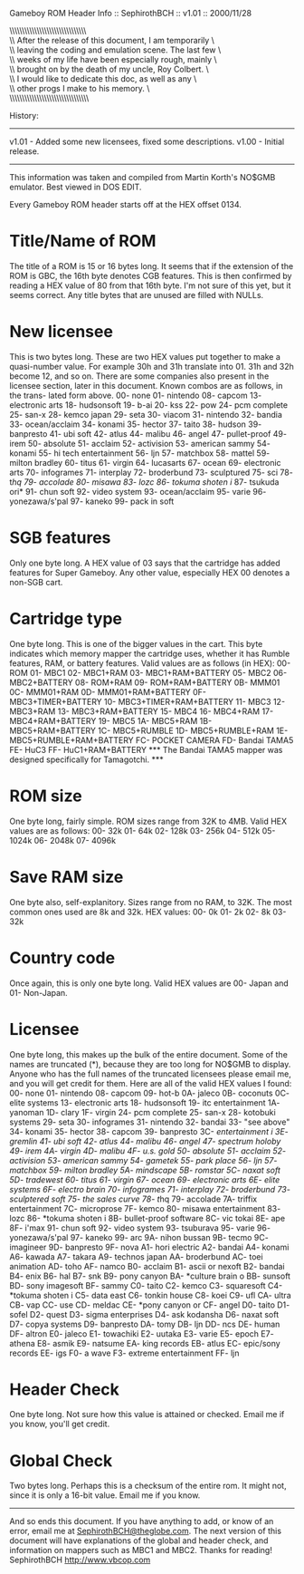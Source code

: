 Gameboy ROM Header Info :: SephirothBCH :: v1.01 :: 2000/11/28

\\\\\\\\\\\\\\\\\\\\\\\\\\\\\\\\\\\\\\\\\\\\\\\\\\\\\\\\\\\\\\\
\\\  After the release of this document, I am temporarily   \\\
\\\  leaving the coding and emulation scene.  The last few  \\\
\\\  weeks of my life have been especially rough, mainly    \\\
\\\  brought on by the death of my uncle, Roy Colbert.      \\\
\\\  I would like to dedicate this doc, as well as any      \\\
\\\  other progs I make to his memory.                      \\\
\\\\\\\\\\\\\\\\\\\\\\\\\\\\\\\\\\\\\\\\\\\\\\\\\\\\\\\\\\\\\\\

History:
_______________
v1.01 - Added some new licensees, fixed some
        descriptions.
v1.00 - Initial release.
_______________

This information was taken and compiled from Martin Korth's
NO$GMB emulator.  Best viewed in DOS EDIT.

Every Gameboy ROM header starts off at the HEX offset 0134.

Title/Name of ROM
=================
The title of a ROM is 15 or 16 bytes long.  It seems that if the extension
of the ROM is GBC, the 16th byte denotes CGB features.  This is then confirmed
by reading a HEX value of 80 from that 16th byte.  I'm not sure of this yet,
but it seems correct.  Any title bytes that are unused are filled with NULLs.

New licensee
============
This is two bytes long.  These are two HEX values put together to make a
quasi-number value.  For example 30h and 31h translate into 01.  31h and 32h
become 12, and so on.  There are some companies also present in the licensee
section, later in this document.  Known combos are as follows, in the trans-
lated form above.
00- none                     01- nintendo           08- capcom
13- electronic arts          18- hudsonsoft         19- b-ai
20- kss                      22- pow                24- pcm complete
25- san-x                    28- kemco japan        29- seta
30- viacom                   31- nintendo           32- bandia
33- ocean/acclaim            34- konami             35- hector
37- taito                    38- hudson             39- banpresto
41- ubi soft                 42- atlus              44- malibu
46- angel                    47- pullet-proof       49- irem
50- absolute                 51- acclaim            52- activision
53- american sammy           54- konami             55- hi tech entertainment
56- ljn                      57- matchbox           58- mattel
59- milton bradley           60- titus              61- virgin
64- lucasarts                67- ocean              69- electronic arts
70- infogrames               71- interplay          72- broderbund
73- sculptured               75- sci                78- t*hq
79- accolade                 80- misawa             83- lozc
86- tokuma shoten i*         87- tsukuda ori*       91- chun soft
92- video system             93- ocean/acclaim      95- varie
96- yonezawa/s'pal           97- kaneko             99- pack in soft

SGB features
============
Only one byte long.  A HEX value of 03 says that the cartridge has added  
features for Super Gameboy.  Any other value, especially HEX 00 denotes 
a non-SGB cart.

Cartridge type
==============
One byte long.  This is one of the bigger values in the cart.  This byte
indicates which memory mapper the cartridge uses, whether it has Rumble
features, RAM, or battery features.  Valid values are as follows (in HEX):
00- ROM                      01- MBC1                02- MBC1+RAM
03- MBC1+RAM+BATTERY         05- MBC2                06- MBC2+BATTERY
08- ROM+RAM                  09- ROM+RAM+BATTERY     0B- MMM01
0C- MMM01+RAM                0D- MMM01+RAM+BATTERY   0F- MBC3+TIMER+BATTERY
10- MBC3+TIMER+RAM+BATTERY   11- MBC3                12- MBC3+RAM
13- MBC3+RAM+BATTERY         15- MBC4                16- MBC4+RAM
17- MBC4+RAM+BATTERY         19- MBC5                1A- MBC5+RAM
1B- MBC5+RAM+BATTERY         1C- MBC5+RUMBLE         1D- MBC5+RUMBLE+RAM
1E- MBC5+RUMBLE+RAM+BATTERY  FC- POCKET CAMERA       FD- Bandai TAMA5
FE- HuC3                     FF- HuC1+RAM+BATTERY
*** The Bandai TAMA5 mapper was designed specifically for Tamagotchi. ***

ROM size
========
One byte long, fairly simple.  ROM sizes range from 32K to 4MB.  Valid HEX
values are as follows:
00- 32k         01- 64k         02- 128k        03- 256k        04- 512k
05- 1024k       06- 2048k       07- 4096k

Save RAM size
=============
One byte also, self-explanitory.  Sizes range from no RAM, to 32K.  The most
common ones used are 8k and 32k.  HEX values:
00- 0k          01- 2k          02- 8k          03- 32k

Country code
============
Once again, this is only one byte long.  Valid HEX values are 00- Japan and
01- Non-Japan.

Licensee
========
One byte long, this makes up the bulk of the entire document.  Some of the
names are truncated (*), because they are too long for NO$GMB to display.  
Anyone who has the full names of the truncated licensees please email me, and 
you will get credit for them.  Here are all of the valid HEX values I found:
00- none               01- nintendo           08- capcom
09- hot-b              0A- jaleco             0B- coconuts
0C- elite systems      13- electronic arts    18- hudsonsoft
19- itc entertainment  1A- yanoman            1D- clary
1F- virgin             24- pcm complete       25- san-x
28- kotobuki systems   29- seta               30- infogrames
31- nintendo           32- bandai             33- "see above"
34- konami             35- hector             38- capcom
39- banpresto          3C- *entertainment i   3E- gremlin
41- ubi soft           42- atlus              44- malibu
46- angel              47- spectrum holoby    49- irem
4A- virgin             4D- malibu             4F- u.s. gold
50- absolute           51- acclaim            52- activision
53- american sammy     54- gametek            55- park place
56- ljn                57- matchbox           59- milton bradley
5A- mindscape          5B- romstar            5C- naxat soft
5D- tradewest          60- titus              61- virgin
67- ocean              69- electronic arts    6E- elite systems
6F- electro brain      70- infogrames         71- interplay
72- broderbund         73- sculptered soft    75- the sales curve
78- t*hq               79- accolade           7A- triffix entertainment
7C- microprose         7F- kemco              80- misawa entertainment
83- lozc               86- *tokuma shoten i   8B- bullet-proof software
8C- vic tokai          8E- ape                8F- i'max
91- chun soft          92- video system       93- tsuburava
95- varie              96- yonezawa/s'pal     97- kaneko
99- arc                9A- nihon bussan       9B- tecmo
9C- imagineer          9D- banpresto          9F- nova
A1- hori electric      A2- bandai             A4- konami
A6- kawada             A7- takara             A9- technos japan
AA- broderbund         AC- toei animation     AD- toho
AF- namco              B0- acclaim            B1- ascii or nexoft
B2- bandai             B4- enix               B6- hal
B7- snk                B9- pony canyon        BA- *culture brain o
BB- sunsoft            BD- sony imagesoft     BF- sammy
C0- taito              C2- kemco              C3- squaresoft
C4- *tokuma shoten i   C5- data east          C6- tonkin house
C8- koei               C9- ufl                CA- ultra
CB- vap                CC- use                CD- meldac
CE- *pony canyon or    CF- angel              D0- taito
D1- sofel              D2- quest              D3- sigma enterprises
D4- ask kodansha       D6- naxat soft         D7- copya systems
D9- banpresto          DA- tomy               DB- ljn
DD- ncs                DE- human              DF- altron
E0- jaleco             E1- towachiki          E2- uutaka
E3- varie              E5- epoch              E7- athena
E8- asmik              E9- natsume            EA- king records
EB- atlus              EC- epic/sony records  EE- igs
F0- a wave         F3- extreme entertainment  FF- ljn

Header Check
============
One byte long.  Not sure how this value is attained or checked.  Email me if
you know, you'll get credit.

Global Check
============
Two bytes long.  Perhaps this is a checksum of the entire rom.  It might not,
since it is only a 16-bit value.  Email me if you know.

-----------------------------------------------------------------------------

And so ends this document.  If you have anything to add, or know of an error,
email me at SephirothBCH@theglobe.com.  The next version of this document will
have explanations of the global and header check, and information on mappers
such as MBC1 and MBC2.  Thanks for reading!
                                                    SephirothBCH
                                                    http://www.vbcop.com
